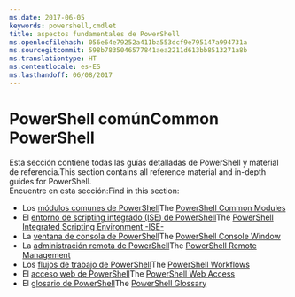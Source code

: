 ```yaml
---
ms.date: 2017-06-05
keywords: powershell,cmdlet
title: aspectos fundamentales de PowerShell
ms.openlocfilehash: 056e64e79252a411ba553dcf9e795147a994731a
ms.sourcegitcommit: 598b7835046577841aea2211d613bb8513271a8b
ms.translationtype: HT
ms.contentlocale: es-ES
ms.lasthandoff: 06/08/2017
---
```

#  <a name="common-powershell"></a><span data-ttu-id="4df64-103">PowerShell común</span><span class="sxs-lookup"><span data-stu-id="4df64-103">Common PowerShell</span></span>
<span data-ttu-id="4df64-104">Esta sección contiene todas las guías detalladas de PowerShell y material de referencia.</span><span class="sxs-lookup"><span data-stu-id="4df64-104">This section contains all reference material and in-depth guides for PowerShell.</span></span>  
<span data-ttu-id="4df64-105">Encuentre en esta sección:</span><span class="sxs-lookup"><span data-stu-id="4df64-105">Find in this section:</span></span>
-  <span data-ttu-id="4df64-106">Los [módulos comunes de PowerShell](core-modules.md)</span><span class="sxs-lookup"><span data-stu-id="4df64-106">The [PowerShell Common Modules](core-modules.md)</span></span>
-  <span data-ttu-id="4df64-107">El [entorno de scripting integrado (ISE) de PowerShell](ise-guide.md)</span><span class="sxs-lookup"><span data-stu-id="4df64-107">The [PowerShell Integrated Scripting Environment -ISE-](ise-guide.md)</span></span>
-  <span data-ttu-id="4df64-108">La [ventana de consola de PowerShell](console-guide.md)</span><span class="sxs-lookup"><span data-stu-id="4df64-108">The [PowerShell Console Window](console-guide.md)</span></span>
-  <span data-ttu-id="4df64-109">La [administración remota de PowerShell](Running-Remote-Commands.md)</span><span class="sxs-lookup"><span data-stu-id="4df64-109">The [PowerShell Remote Management](Running-Remote-Commands.md)</span></span>
-  <span data-ttu-id="4df64-110">Los [flujos de trabajo de PowerShell](workflows-guide.md)</span><span class="sxs-lookup"><span data-stu-id="4df64-110">The [PowerShell Workflows](workflows-guide.md)</span></span>
-  <span data-ttu-id="4df64-111">El [acceso web de PowerShell](web-access.md)</span><span class="sxs-lookup"><span data-stu-id="4df64-111">The [PowerShell Web Access](web-access.md)</span></span>
-  <span data-ttu-id="4df64-112">El [glosario de PowerShell](../Windows-PowerShell-Glossary.md)</span><span class="sxs-lookup"><span data-stu-id="4df64-112">The [PowerShell Glossary](../Windows-PowerShell-Glossary.md)</span></span>

